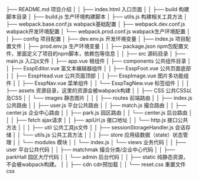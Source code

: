 ├── README.md                       项目介绍
│  │
├── index.html                      入口页面
│  │
├── build                           构建脚本目录
│  ├── build.js                     生产环境构建脚本
│  ├── utils.js                     构建相关工具方法
│  ├── webpack.base.conf.js         wabpack基础配置
│  ├── webpack.dev.conf.js          wabpack开发环境配置
│  └── webpack.prod.conf.js         wabpack生产环境配置
│  │
├── config                          项目配置
│  ├── dev.env.js                   开发环境变量
│  ├── index.js                     项目配置文件
│  ├── prod.env.js                  生产环境变量
│  │
├── package.json                    npm包配置文件，里面定义了项目的npm脚本，依赖包等信息
│  │
├── src                             源码目录
│  ├── main.js                      入口js文件
│  ├── app.vue                      根组件
│  ├── components                   公共组件目录
│  │  ├── EsspEditor.vue			富文本编辑器组件
│  │  ├── EsspFoot.vue				公共页面底部
│  │  ├── EsspHead.vue				公共页面顶部
│  │  ├── EsspImage.vue				图片多功能组件
│  │  ├── EsspNav.vue				菜单组件
│  │  └── EsspTagNew.vue			标签组件
│  │
│  ├── assets                       资源目录，这里的资源会被wabpack构建
│  │  ├── CSS                       公共CSS以及CSS
│  │  └── images                    静态图片
│  │
│  ├── routes                       前端路由
│  │  ├── index.js					公共路由
│  │  ├── user.js					平台公共路由
│  │  ├── match.js					撮合路由
│  │  ├── center.js					企业中心路由
│  │  ├── park.js					园区路由
│  │  └── center.js					后台路由
│  │
│  ├── fetch                        ajax请求
│  │  ├── apiUrl.js                 接口地址
│  │  └── http.js                   接口公共方法
│  │
│  ├── util                         公共工具js文件
│  │  ├── sessionStorageHandler.js	会话存储
│  │  └── utils.js                  公共工具方法
│  │
│  ├── store                        应用级数据（state）状态管理
│  │  └── modules                   模块
│  │  └── index.js
│  └── views                        业务代码
│  │  ├── user						平台公共代码
│  │  ├── matchmak					撮合分类/企业中心代码
│  │  ├── parkHall                  园区大厅代码
│  │  └── admin                  	后台代码
│  │
├── static                          纯静态资源，不会被wabpack构建。
│  │  ├── cdn                  		cdn预加载
│  │  └── reset.css                 重置文件css

